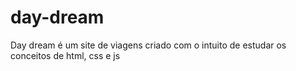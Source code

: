 # day-dream
Day dream é um site de viagens criado com o intuito de estudar os conceitos de html, css e js
